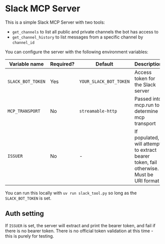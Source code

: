 # Slack MCP Server

This is a simple Slack MCP Server with two tools:

- `get_channels` to list all public and private channels the bot has access to
- `get_channel_history` to list messages from a specific channel by `channel_id`

You can configure the server with the following environment variables:

| Variable name     | Required? | Default                | Description |
| ----------------- | --------- | ---------------------- | ----------------------------- |
| `SLACK_BOT_TOKEN` | Yes       | `YOUR_SLACK_BOT_TOKEN` | Access token for the Slack server |
| `MCP_TRANSPORT`   | No        | `streamable-http`      | Passed into mcp.run to determine mcp transport |
| `ISSUER`          | No        | - | If populated, will attempt to extract bearer token, fail otherwise. Must be URI format |

You can run this locally with `uv run slack_tool.py` so long as the `SLACK_BOT_TOKEN` is set. 

## Auth setting

If `ISSUER` is set, the server will extract and print the bearer token, and fail if there is no bearer token. There is no official token validation at this time - this is purely for testing. 
